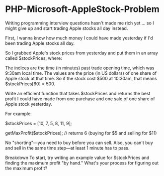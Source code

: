 # PHP-Microsoft-AppleStock-Problem
Writing programming interview questions hasn't made me rich yet ... so I might give up and start trading Apple stocks all day instead.

First, I wanna know how much money I could have made yesterday if I'd been trading Apple stocks all day.

So I grabbed Apple's stock prices from yesterday and put them in an array called $stockPrices, where:

The indices are the time (in minutes) past trade opening time, which was 9:30am local time.
The values are the price (in US dollars) of one share of Apple stock at that time.
So if the stock cost $500 at 10:30am, that means $stockPrices[60] = 500.

Write an efficient function that takes $stockPrices and returns the best profit I could have made from one purchase and one sale of one share of Apple stock yesterday.

For example:

  $stockPrices = [10, 7, 5, 8, 11, 9];

getMaxProfit($stockPrices);
// returns 6 (buying for $5 and selling for $11)

No "shorting"—you need to buy before you can sell. Also, you can't buy and sell in the same time step—at least 1 minute has to pass.

Breakdown
To start, try writing an example value for $stockPrices and finding the maximum profit "by hand." What's your process for figuring out the maximum profit?
